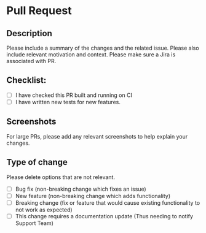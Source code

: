 # Pull Request

## Description

Please include a summary of the changes and the related issue. Please also include relevant motivation and context. Please make sure a Jira is associated with PR.

## Checklist:

- [ ] I have checked this PR built and running on CI
- [ ] I have written new tests for new features.

## Screenshots

For large PRs, please add any relevant screenshots to help explain your changes.

## Type of change

Please delete options that are not relevant.

- [ ] Bug fix (non-breaking change which fixes an issue)
- [ ] New feature (non-breaking change which adds functionality)
- [ ] Breaking change (fix or feature that would cause existing functionality to not work as expected)
- [ ] This change requires a documentation update (Thus needing to notify Support Team)
